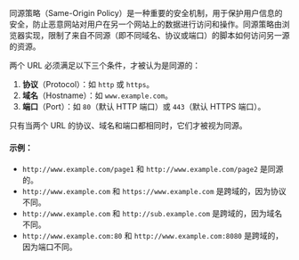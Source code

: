 同源策略（Same-Origin Policy）是一种重要的安全机制，用于保护用户信息的安全，防止恶意网站对用户在另一个网站上的数据进行访问和操作。同源策略由浏览器实现，限制了来自不同源（即不同域名、协议或端口）的脚本如何访问另一源的资源。


两个 URL 必须满足以下三个条件，才被认为是同源的：

1. **协议**（Protocol）：如 `http` 或 `https`。
2. **域名**（Hostname）：如 `www.example.com`。
3. **端口**（Port）：如 `80`（默认 HTTP 端口）或 `443`（默认 HTTPS 端口）。

只有当两个 URL 的协议、域名和端口都相同时，它们才被视为同源。

#### 示例：
- `http://www.example.com/page1` 和 `http://www.example.com/page2` 是同源的。
- `http://www.example.com` 和 `https://www.example.com` 是跨域的，因为协议不同。
- `http://www.example.com` 和 `http://sub.example.com` 是跨域的，因为域名不同。
- `http://www.example.com:80` 和 `http://www.example.com:8080` 是跨域的，因为端口不同。